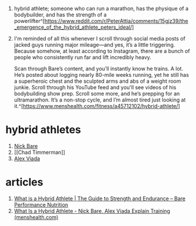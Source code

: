 1. hybrid athlete; someone who can run a marathon, has the physique of a bodybuilder, and has the strength of a powerlifter^[https://www.reddit.com/r/PeterAttia/comments/15gjz39/the_emergence_of_the_hybrid_athlete_peters_ideal/]
2. I'm reminded of all this whenever I scroll through social media posts of jacked guys running major mileage—and yes, it’s a little triggering. Because somehow, at least according to Instagram, there are a bunch of people who consistently run far and lift incredibly heavy.
   
   Scan through Bare’s content, and you’ll instantly know he trains. A lot. He’s posted about logging nearly 80-mile weeks running, yet he still has a superheroic chest and the sculpted arms and abs of a weight room junkie. Scroll through his YouTube feed and you'll see videos of his bodybuilding show prep. Scroll some more, and he’s prepping for an ultramarathon. It’s a non-stop cycle, and I’m almost tired just looking at it.^[https://www.menshealth.com/fitness/a45712102/hybrid-athlete/]

# hybrid athletes
1. [Nick Bare](https://www.instagram.com/nickbarefitness/?hl=en)
2. [[Chad Timmerman]]
3. [Alex Viada](https://www.instagram.com/alex.viada/?hl=en)

# articles
1. [What is a Hybrid Athlete | The Guide to Strength and Endurance – Bare Performance Nutrition](https://www.bareperformancenutrition.com/blogs/content/what-is-a-hybrid-athlete-the-full-guide-to-strength-endurance)
2. [What Is a Hybrid Athlete - Nick Bare, Alex Viada Explain Training (menshealth.com)](https://www.menshealth.com/fitness/a45712102/hybrid-athlete/)